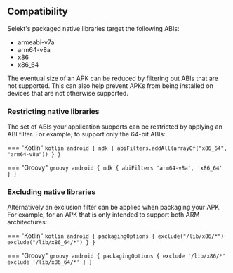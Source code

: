 ## Compatibility

Selekt's packaged native libraries target the following ABIs:

* armeabi-v7a
* arm64-v8a
* x86
* x86_64

The eventual size of an APK can be reduced by filtering out ABIs that are not supported. This can also help prevent APKs from being installed on devices that are not otherwise supported.

### Restricting native libraries

The set of ABIs your application supports can be restricted by applying an ABI filter. For example, to support only the 64-bit ABIs:

=== "Kotlin"
    ``` kotlin
    android {
        ndk {
            abiFilters.addAll(arrayOf("x86_64", "arm64-v8a"))
        }
    }
    ```

=== "Groovy"
    ``` groovy
    android {
        ndk {
            abiFilters 'arm64-v8a', 'x86_64'
        }
    }
    ```

### Excluding native libraries

Alternatively an exclusion filter can be applied when packaging your APK. For example, for an APK that is only intended to support both ARM architectures:

=== "Kotlin"
    ``` kotlin
    android {
        packagingOptions {
            exclude("/lib/x86/*")
            exclude("/lib/x86_64/*")
        }
    }
    ```

=== "Groovy"
    ``` groovy
    android {
        packagingOptions {
            exclude '/lib/x86/*'
            exclude '/lib/x86_64/*'
        }
    }
    ```
